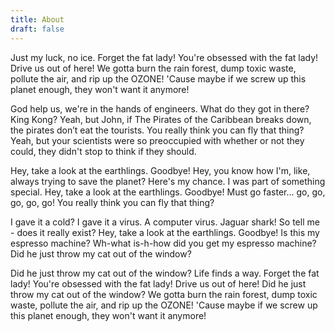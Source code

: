 ```yaml
---
title: About
draft: false
---
```


Just my luck, no ice. Forget the fat lady! You're obsessed with the fat lady! Drive us out of here! We gotta burn the rain forest, dump toxic waste, pollute the air, and rip up the OZONE! 'Cause maybe if we screw up this planet enough, they won't want it anymore!

God help us, we're in the hands of engineers. What do they got in there? King Kong? Yeah, but John, if The Pirates of the Caribbean breaks down, the pirates don’t eat the tourists. You really think you can fly that thing? Yeah, but your scientists were so preoccupied with whether or not they could, they didn't stop to think if they should.

Hey, take a look at the earthlings. Goodbye! Hey, you know how I'm, like, always trying to save the planet? Here's my chance. I was part of something special. Hey, take a look at the earthlings. Goodbye! Must go faster... go, go, go, go, go! You really think you can fly that thing?

I gave it a cold? I gave it a virus. A computer virus. Jaguar shark! So tell me - does it really exist? Hey, take a look at the earthlings. Goodbye! Is this my espresso machine? Wh-what is-h-how did you get my espresso machine? Did he just throw my cat out of the window?

Did he just throw my cat out of the window? Life finds a way. Forget the fat lady! You're obsessed with the fat lady! Drive us out of here! Did he just throw my cat out of the window? We gotta burn the rain forest, dump toxic waste, pollute the air, and rip up the OZONE! 'Cause maybe if we screw up this planet enough, they won't want it anymore!
